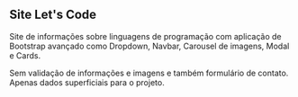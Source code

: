 ## Site Let's Code

Site de informações sobre linguagens de programação com aplicação de Bootstrap
avançado como Dropdown, Navbar, Carousel de imagens, Modal e Cards.

Sem validação de informações e imagens e também formulário de contato. Apenas
dados superficiais para o projeto.